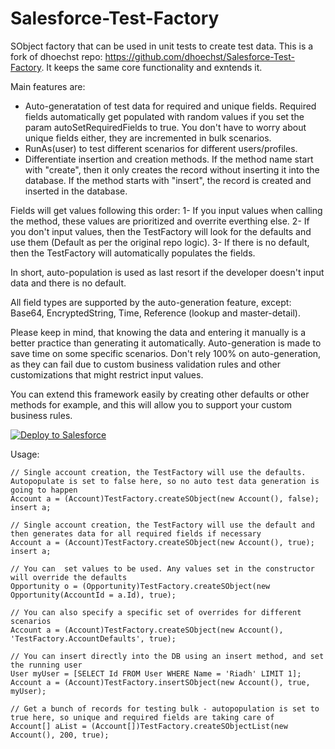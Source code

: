 Salesforce-Test-Factory
=======================

SObject factory that can be used in unit tests to create test data.
This is a fork of dhoechst repo: https://github.com/dhoechst/Salesforce-Test-Factory.
It keeps the same core functionality and exntends it.

Main features are:
- Auto-generatation of test data for required and unique fields. Required fields automatically get populated with random values if you set the param autoSetRequiredFields to true. You don't have to worry about unique fields either, they are incremented in bulk scenarios.
- RunAs(user) to test different scenarios for different users/profiles.
- Differentiate insertion and creation methods. If the method name start with "create", then it only creates the record without inserting it into the database. If the method starts with "insert", the record is created and inserted in the database.

Fields will get values following this order:
1- If you input values when calling the method, these values are prioritized and overrite everthing else.
2- If you don't input values, then the TestFactory will look for the defaults and use them (Default as per the original repo logic). 
3- If there is no default, then the TestFactory will automatically populates the fields.

In short, auto-population is used as last resort if the developer doesn't input data and there is no default.

All field types are supported by the auto-generation feature, except: Base64, EncryptedString, Time, Reference (lookup and master-detail).

Please keep in mind, that knowing the data and entering it manually is a better practice than generating it automatically. Auto-generation is made to save time on some specific scenarios. Don't rely 100% on auto-generation, as they can fail due to custom business validation rules and other customizations that might restrict input values.

You can extend this framework easily by creating other defaults or other methods for example, and this will allow you to support your custom business rules.

<a href="https://githubsfdeploy.herokuapp.com/?owner=dhoechst&repo=Salesforce-Test-Factory">
  <img alt="Deploy to Salesforce"
       src="https://raw.githubusercontent.com/afawcett/githubsfdeploy/master/src/main/webapp/resources/img/deploy.png">
</a>

Usage:

    // Single account creation, the TestFactory will use the defaults. Autopopulate is set to false here, so no auto test data generation is going to happen
    Account a = (Account)TestFactory.createSObject(new Account(), false);
    insert a;

    // Single account creation, the TestFactory will use the default and then generates data for all required fields if necessary
    Account a = (Account)TestFactory.createSObject(new Account(), true);
    insert a;
    
    // You can  set values to be used. Any values set in the constructor will override the defaults
    Opportunity o = (Opportunity)TestFactory.createSObject(new Opportunity(AccountId = a.Id), true);
    
    // You can also specify a specific set of overrides for different scenarios
    Account a = (Account)TestFactory.createSObject(new Account(), 'TestFactory.AccountDefaults', true);

    // You can insert directly into the DB using an insert method, and set the running user
    User myUser = [SELECT Id FROM User WHERE Name = 'Riadh' LIMIT 1];
    Account a = (Account)TestFactory.insertSObject(new Account(), true, myUser);
    
    // Get a bunch of records for testing bulk - autopopulation is set to true here, so unique and required fields are taking care of
    Account[] aList = (Account[])TestFactory.createSObjectList(new Account(), 200, true);
